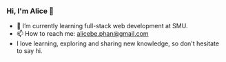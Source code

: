 ### Hi, I'm Alice 👋

- 🌱 I’m currently learning full-stack web development at SMU.
- 📫 How to reach me: alicebe.phan@gmail.com
- I love learning, exploring and sharing new knowledge, so don't hesitate to say hi.

